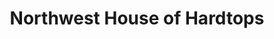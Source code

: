 ---
title: "Northwest House of Hardtops"
url: /portland/northwest-house-of-hardtops/
shop: Autohaus
---